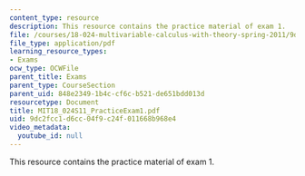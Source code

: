 ```yaml
---
content_type: resource
description: This resource contains the practice material of exam 1.
file: /courses/18-024-multivariable-calculus-with-theory-spring-2011/9dc2fcc1d6cc04f9c24f011668b968e4_MIT18_024S11_PracticeExam1.pdf
file_type: application/pdf
learning_resource_types:
- Exams
ocw_type: OCWFile
parent_title: Exams
parent_type: CourseSection
parent_uid: 848e2349-1b4c-cf6c-b521-de651bdd013d
resourcetype: Document
title: MIT18_024S11_PracticeExam1.pdf
uid: 9dc2fcc1-d6cc-04f9-c24f-011668b968e4
video_metadata:
  youtube_id: null
---
```

This resource contains the practice material of exam 1.

